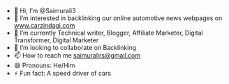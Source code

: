 - 👋 Hi, I’m @Saimurali3
- 👀 I’m interested in backlinking our online automotive news webpages on www.carzindagi.com 
- 🌱 I’m currently Technical writer, Blogger, Affiliate Marketer, Digital Transformer, Digital Marketer
- 💞️ I’m looking to collaborate on Backlinking
- 📫 How to reach me saimuralirs@gmail.com
- 😄 Pronouns: He/Him
- ⚡ Fun fact: A speed driver of cars

<!---
Saimurali3/Saimurali3 is a ✨ special ✨ repository because its `README.md` (this file) appears on your GitHub profile.
You can click the Preview link to take a look at your changes.
--->

